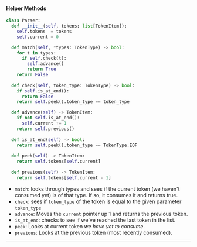#### Helper Methods
```python
class Parser:
  def __init__(self, tokens: list[TokenItem]):
    self.tokens  = tokens
    self.current = 0

  def match(self, *types: TokenType) -> bool:
    for t in types:
      if self.check(t):
        self.advance()
        return True
    return False
  
  def check(self, token_type: TokenType) -> bool:
    if self.is_at_end():
      return False
    return self.peek().token_type == token_type

  def advance(self) -> TokenItem:
    if not self.is_at_end():
      self.current += 1
    return self.previous()
  
  def is_at_end(self) -> bool:
    return self.peek().token_type == TokenType.EOF
  
  def peek(self) -> TokenItem:
    return self.tokens[self.current]
  
  def previous(self) -> TokenItem:
    return self.tokens[self.current - 1]
```

- `match`: looks through types and sees if the current token (we haven't consumed yet) is of that type. If so, it consumes it and returns true.
- `check`: sees if `token_type` of the token is equal to the given parameter `token_type`
- `advance`: Moves the `current` pointer up 1 and returns the previous token.
- `is_at_end`: checks to see if we've reached the last token in the list.
- `peek`: Looks at current token _we have yet to consume_.
- `previous`: Looks at the previous token (most recently consumed).

----

